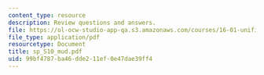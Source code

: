 ```yaml
---
content_type: resource
description: Review questions and answers.
file: https://ol-ocw-studio-app-qa.s3.amazonaws.com/courses/16-01-unified-engineering-i-ii-iii-iv-fall-2005-spring-2006/99bf4787ba46dde211ef0e47dae39ff4_sp_S10_mud.pdf
file_type: application/pdf
resourcetype: Document
title: sp_S10_mud.pdf
uid: 99bf4787-ba46-dde2-11ef-0e47dae39ff4
---
```

